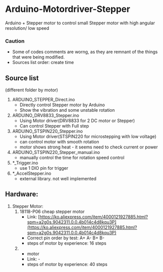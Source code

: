 # **Arduino-Motordriver-Stepper**

Arduino + Stepper motor to control small Stepper motor with high angular resolution/ low speed

### **Caution**

- Some of codes comments are worng, as they are remnant of the things that were being modified.
- Sources list order: create time

## **Source list**

(different folder by motor)

1. ARDUINO_STEPPER_Direct.ino
    - Directly control Stepper motor by Arduino
    - Show the vibration and some unstable rotation
2. ARDUINO_DRV8833_Stepper.ino
    - Using Motor driver(DRV8833 for 2 DC motor or Stepper)
    - Can control Stepper with Full step
3. ARDUINO_STSPIN220_Stepper.ino
    - Using Motor driver(STSPIN220 for microstepping with low voltage)
    - can control motor with smooth rotation
    - motor shows strong heat - it seems need to check current or power
4. ARDUINO_STSPIN220_Stepper_manual.ino
    - manually control the time for rotation speed control
5. *_Trigger.ino
    - use 1 DIO pin for trigger
6. *_AccelStepper.ino
    - external library. not well implemented

## **Hardware:**

1. Stepper Motor:
    1. 18118-P06 cheap stepper motor
        - Link: [https://ko.aliexpress.com/item/4000121927885.html?spm=a2g0s.9042311.0.0.4b014c4d8kqu3P](https://ko.aliexpress.com/item/4000121927885.html?spm=a2g0s.9042311.0.0.4b014c4d8kqu3P)
        - Correct pin order by test: A+ A- B+ B-
        - steps of motor by experience: 16 steps
    2. - motor
        - Link: -
        - steps of motor by experience: 40 steps
